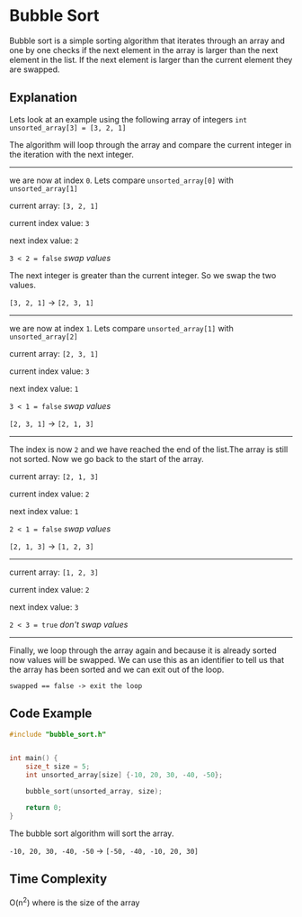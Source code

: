 # Bubble Sort
Bubble sort is a simple sorting algorithm that iterates through an array and one by one checks if the next element in the array is larger than the next element in the list. If the next element is larger than the current element they are swapped.


## Explanation

Lets look at an example using the following array of integers 
`int unsorted_array[3] = [3, 2, 1]`

The algorithm will loop through the array and compare the current integer in the iteration with the next integer.

---
we are now at index `0`. Lets compare `unsorted_array[0]` with `unsorted_array[1]`

current array: `[3, 2, 1]`

current index value: `3`

next index value: `2`

`3 < 2 = false` *swap values*

The next integer is greater than the current integer. So we swap the two values.

`[3, 2, 1]` -> `[2, 3, 1]`

---

we are now at index `1`. Lets compare `unsorted_array[1]` with `unsorted_array[2]`

current array: `[2, 3, 1]`

current index value: `3`

next index value: `1`

`3 < 1 = false` *swap values*

`[2, 3, 1]` -> `[2, 1, 3]`

---

The index is now `2` and we have reached the end of the list.The array is still not sorted. Now we go back to the start of the array.

current array: `[2, 1, 3]`

current index value: `2`

next index value: `1`

`2 < 1 = false` *swap values*

`[2, 1, 3]` -> `[1, 2, 3]`

---

current array: `[1, 2, 3]`

current index value: `2`

next index value: `3`

`2 < 3 = true` *don't swap values*

---

Finally, we loop through the array again and because it is already sorted now values will be swapped. We can use this as an identifier to tell us that the array has been sorted and we can exit out of the loop.

`swapped == false -> exit the loop`

## Code Example

```c++
#include "bubble_sort.h"


int main() {
    size_t size = 5;
    int unsorted_array[size] {-10, 20, 30, -40, -50};

    bubble_sort(unsorted_array, size);

    return 0;
}
```

The bubble sort algorithm will sort the array.

`-10, 20, 30, -40, -50` -> `[-50, -40, -10, 20, 30]`

## Time Complexity
O(n<sup>2</sup>) where is the size of the array
